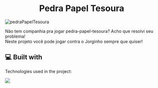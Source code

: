<h1 align="center" id="title">Pedra Papel Tesoura</h1>

![pedraPapelTesoura](https://github.com/samaracaldas/rock-paper-scissors/assets/92318337/91e3b09c-5875-4977-93f5-a5b030cccd89)


<p id="description">Não tem companhia pra jogar pedra-papel-tesoura? Acho que resolvi seu problema!
 <br>Neste projeto você pode jogar contra o Jorginho sempre que quiser!
</p>


 
  
<h2>💻 Built with</h2>

Technologies used in the project:

<p align="left">
  <a href="https://skillicons.dev">
    <img src="https://skillicons.dev/icons?i=html,css,javascript" />
  </a>
</p>
